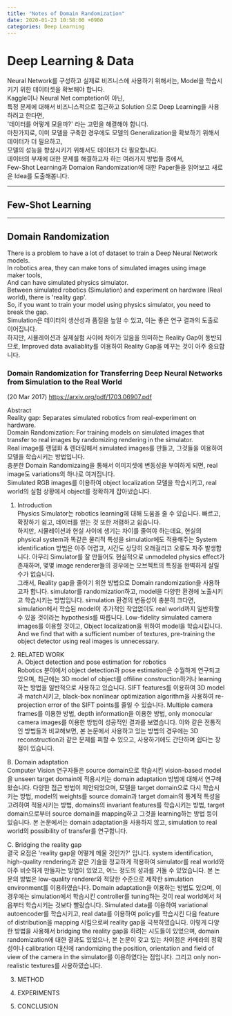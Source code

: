 ```yaml
---
title: "Notes of Domain Randomization"
date: 2020-01-23 10:58:00 +0900
categories: Deep Learning
---
```


# Deep Learning & Data      
Neural Network를 구성하고 실제로 비즈니스에 사용하기 위해서는, Model을 학습시키기 위한 데이터셋을 확보해야 합니다.      
Kaggle이나 Neural Net comptetion이 아닌,     
특정 문제에 대해서 비즈니스적으로 접근하고 Solution 으로 Deep Learning을 사용하려고 한다면,      
'데이터를 어떻게 모을까?' 라는 고민을 해결해야 합니다.      
마찬가지로, 이미 모델을 구축한 경우에도 모델의 Generalization을 확보하기 위해서 데이터가 더 필요하고,      
모델의 성능을 향상시키기 위해서도 데이터가 더 필요합니다.      
데이터의 부재에 대한 문제를 해결하고자 하는 여러가지 방법들 중에서,      
Few-Shot Learning과 Domaion Randomization에 대한 Paper들을 읽어보고 새로운 Idea를 도출해봅니다.     

- - -

## Few-Shot Learning

- - -

## Domain Randomization

There is a problem to have a lot of dataset to train a Deep Neural Network models.      
In robotics area, they can make tons of simulated images using image maker tools,     
And can have simulated physics simulator.     
Between simulated robotics (Simulation) and experiment on hardware (Real world), there is 'reality gap'.      
So, if you want to train your model using physics simulator, you need to break the gap.      
Simulation은 데이터의 생산성과 품질을 높일 수 있고, 이는 좋은 연구 결과의 도출로 이어집니다.      
하지만, 시뮬레이션과 실제실험 사이에 차이가 있음을 의미하는 Reality Gap이 동반되므로,
Improved data avaliablity를 이용하여 Reality Gap을 메꾸는 것이 아주 중요합니다.     

### Domain Randomization for Transferring Deep Neural Networks from Simulation to the Real World       
(20 Mar 2017) <https://arxiv.org/pdf/1703.06907.pdf>      
    
Abstract      
Reality gap: Separates simulated robotics from real-experiment on hardware.     
Domain Randomization: For training models on simulated images that transfer to real images by randomizing rendering in the simulator.     
Real image를 랜덤화 & 렌더링해서 simulated images를 만들고, 그것들을 이용하여 모델을 학습시키는 방법입니다.     
충분한 Domain Randomizaing을 통해서 이미지셋에 변동성을 부여하게 되면, real image도 variations의 하나로 여겨집니다.     
Simulated RGB images를 이용하여 object localization 모델을 학습시키고, real world의 실험 상황에서 object를 정확하게 잡아냈습니다.      

1. Introduction     
Physics Simulator는 robotics learning에 대해 도움을 줄 수 있습니다. 빠르고, 확장하기 쉽고, 데이터를 얻는 것 또한 저렴하고 쉽습니다.      
하지만, 시뮬레이션과 현실 사이에 생기는 차이를 줄여야 하는데요, 현실의 physical system과 똑같은 물리적 특성을 simulatior에도 적용해주는 System identification 방법은 아주 어렵고, 시간도 상당히 오래걸리고 오류도 자주 발생합니다. 아무리 Simulator를 잘 만들어도 현실적으로 unmodeled physics effect가 존재하며, 몇몇 image renderer들의 경우에는 오브젝트의 특징을 완벽하게 살릴 수가 없습니다.      
그래서, Reality gap을 줄이기 위한 방법으로 Domain randomization을 사용하고자 합니다. simulator를 randomization하고, model을 다양한 환경에 노출시키고 학습시키는 방법입니다. simulation 환경의 변동성이 충분히 크다면, simulation에서 학습된 model이 추가적인 작업없이도 real world까지 일반화할 수 있을 것이라는 hypothesis를 따릅니다. Low-fidelity simulated camera images를 이용할 것이고, Object localization을 위하여 model을 학습시킵니다. And we find that with a sufficient number of textures, pre-training the object detector using real images is unnecessary.

2. RELATED WORK     
 A. Object detection and pose estimation for robotics           
 Robotics 분야에서 object detection과 pose estimation은 수월하게 연구되고 있으며, 최근에는 3D model of object를 offiline construction하거나 learning하는 방법을 일반적으로 사용하고 있습니다. SIFT features를 이용하여 3D model과 match시키고, black-box nonlinear optimization algorithm을 사용하여 re-projection error of the SIFT points를 줄일 수 있습니다. Multiple camera frames를 이용한 방법, depth information을 이용한 방법, only monocular camera images를 이용한 방법이 성공적인 결과를 보였습니다. 이와 같은 전통적인 방법들과 비교해보면, 본 논문에서 사용하고 있는 방법의 경우에는 3D reconstruction과 같은 문제를 피할 수 있으고, 사용하기에도 간단하며 쉽다는 장점이 있습니다.            
 
 B. Domain adaptation           
 Computer Vision 연구자들은 source domain으로 학습시킨 vision-based model을 unseen target domain에 적용시키는 domain adaptation 방법에 대해서 연구해왔습니다. 다양한 접근 방법이 제안되었으며, 모델을 target domain으로 다시 학습시키는 방법, model의 weights를 source domain과 target domain의 통계적 특성을 고려하여 적용시키는 방법, domains의 invariant features를 학습시키는 방법, target domain으로부터 source domain을 mapping하고 그것을 learning하는 방법 등이 있습니다. 본 논문에서는 domain adaptation을 사용하지 않고, simulation to real world의 possibility of transfer를 연구합니다.             
 
 C. Bridging the reality gap            
 결국 요점은 'reality gap을 어떻게 메울 것인가?' 입니다. system identification, high-quality rendering과 같은 기술을 정교하게 적용하여 simulator를 real world와 아주 비슷하게 만들자는 방법이 있었고, 어느 정도의 성과를 거둘 수 있었습니다. 본 논문의 방법은 low-quality renderer와 적당한 수준으로 제작한 simulation environment를 이용하였습니다. Domain adaptation을 이용하는 방법도 있으며, 이 경우에는 simulation에서 학습시킨 controller를 tuning하는 것이 real world에서 처음부터 학습시키는 것보다 빨랐습니다. Simulated data를 이용하여 variational autoencoder를 학습시키고, real data를 이용하여 policy를 학습시킨 다음 feature of distribution을 mapping 시킴으로써 reality gap을 극복하였습니다. 이렇게 다양한 방법을 사용해서 bridging the reality gap을 하려는 시도들이 있었으며, domain randomization에 대한 결과도 있었으나, 본 논문이 갖고 있는 차이점은 카메라의 정확성이나 calibration 대신에 randomizing the position, orientation and field of view of the camera in the simulator를 이용하였다는 점입니다. 그리고 only non-realistic textures를 사용하였습니다.            


3. METHOD     

4. EXPERIMENTS      

5. CONCLUSION     
